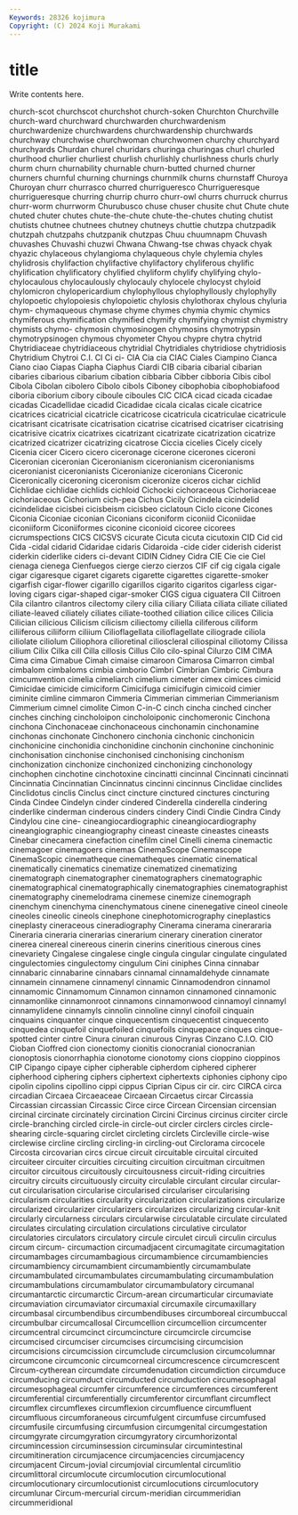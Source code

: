 ```yaml
---
Keywords: 28326 kojimura
Copyright: (C) 2024 Koji Murakami
---
```


# title

Write contents here.



church-scot churchscot
churchshot church-soken Churchton Churchville church-ward churchward churchwarden churchwardenism churchwardenize churchwardens
churchwardenship churchwards churchway churchwise churchwoman churchwomen churchy churchyard churchyards Churdan
churel churidars churinga churingas churl churled churlhood churlier churliest churlish
churlishly churlishness churls churly churm churn churnability churnable churn-butted churned
churner churners churnful churning churnings churnmilk churns churnstaff Churoya Churoyan
churr churrasco churred churrigueresco Churrigueresque churrigueresque churring churrip churro churr-owl
churrs churruck churrus churr-worm churrworm Churubusco chuse chuser chusite chut
Chute chute chuted chuter chutes chute-the-chute chute-the-chutes chuting chutist chutists
chutnee chutnees chutney chutneys chuttie chutzpa chutzpadik chutzpah chutzpahs chutzpanik
chutzpas Chuu chuumnapm Chuvash chuvashes Chuvashi chuzwi Chwana Chwang-tse chwas
chyack chyak chyazic chylaceous chylangioma chylaqueous chyle chylemia chyles chylidrosis
chylifaction chylifactive chylifactory chyliferous chylific chylification chylificatory chylified chyliform chylify
chylifying chylo- chylocaulous chylocaulously chylocauly chylocele chylocyst chyloid chylomicron chylopericardium
chylophyllous chylophyllously chylophylly chylopoetic chylopoiesis chylopoietic chylosis chylothorax chylous chyluria
chym- chymaqueous chymase chyme chymes chymia chymic chymics chymiferous chymification
chymified chymify chymifying chymist chymistry chymists chymo- chymosin chymosinogen chymosins
chymotrypsin chymotrypsinogen chymous chyometer Chyou chypre chytra chytrid Chytridiaceae chytridiaceous
chytridial Chytridiales chytridiose chytridiosis Chytridium Chytroi C.I. CI Ci ci-
CIA Cia cia CIAC Ciales Ciampino Cianca Ciano ciao Ciapas
Ciapha Ciaphus Ciardi CIB cibaria cibarial cibarian cibaries cibarious cibarium
cibation cibbaria Cibber cibboria Cibis cibol Cibola Cibolan cibolero Cibolo
cibols Ciboney cibophobia cibophobiafood ciboria ciborium cibory ciboule ciboules CIC
CICA cicad cicada cicadae cicadas Cicadellidae cicadid Cicadidae cicala cicalas
cicale cicatrice cicatrices cicatricial cicatricle cicatricose cicatricula cicatriculae cicatricule cicatrisant
cicatrisate cicatrisation cicatrise cicatrised cicatriser cicatrising cicatrisive cicatrix cicatrixes cicatrizant
cicatrizate cicatrization cicatrize cicatrized cicatrizer cicatrizing cicatrose Ciccia cicelies Cicely
cicely Cicenia cicer Cicero cicero ciceronage cicerone cicerones ciceroni Ciceronian
ciceronian Ciceronianism ciceronianism ciceronianisms ciceronianist ciceronianists Ciceronianize ciceronians Ciceronic Ciceronically
ciceroning ciceronism ciceronize ciceros cichar cichlid Cichlidae cichlidae cichlids cichloid
Cichocki cichoraceous Cichoriaceae cichoriaceous Cichorium cich-pea Cichus Cicily Cicindela cicindelid
cicindelidae cicisbei cicisbeism cicisbeo ciclatoun Ciclo cicone Cicones Ciconia Ciconiae
ciconian Ciconians ciconiform ciconiid Ciconiidae ciconiiform Ciconiiformes ciconine ciconioid cicoree
cicorees cicrumspections CICS CICSVS cicurate Cicuta cicuta cicutoxin CID Cid
cid Cida -cidal cidarid Cidaridae cidaris Cidaroida -cide cider ciderish
ciderist ciderkin ciderlike ciders ci-devant CIDIN Cidney Cidra CIE Cie
cie Ciel cienaga cienega Cienfuegos cierge cierzo cierzos CIF cif
cig cigala cigale cigar cigaresque cigaret cigarets cigarette cigarettes cigarette-smoker
cigarfish cigar-flower cigarillo cigarillos cigarito cigaritos cigarless cigar-loving cigars cigar-shaped
cigar-smoker CIGS cigua ciguatera CII Ciitroen Cila cilantro cilantros cilectomy
cilery cilia ciliary Ciliata ciliata ciliate ciliated ciliate-leaved ciliately ciliates
ciliate-toothed ciliation cilice cilices Cilicia Cilician cilicious Cilicism cilicism ciliectomy
ciliella ciliferous ciliform ciliiferous ciliiform ciliium Cilioflagellata cilioflagellate ciliograde ciliola
ciliolate ciliolum Ciliophora cilioretinal cilioscleral ciliospinal ciliotomy Cilissa cilium Cilix
Cilka cill Cilla cillosis Cillus Cilo cilo-spinal Cilurzo CIM CIMA
Cima cima Cimabue Cimah cimaise cimaroon Cimarosa Cimarron cimbal cimbalom
cimbaloms cimbia cimborio Cimbri Cimbrian Cimbric Cimbura cimcumvention cimelia cimeliarch
cimelium cimeter cimex cimices cimicid Cimicidae cimicide cimiciform Cimicifuga cimicifugin
cimicoid cimier ciminite cimline cimmaron Cimmeria Cimmerian cimmerian Cimmerianism Cimmerium
cimnel cimolite Cimon C-in-C cinch cincha cinched cincher cinches cinching
cincholoipon cincholoiponic cinchomeronic Cinchona cinchona Cinchonaceae cinchonaceous cinchonamin cinchonamine cinchonas
cinchonate Cinchonero cinchonia cinchonic cinchonicin cinchonicine cinchonidia cinchonidine cinchonin cinchonine
cinchoninic cinchonisation cinchonise cinchonised cinchonising cinchonism cinchonization cinchonize cinchonized cinchonizing
cinchonology cinchophen cinchotine cinchotoxine cincinatti cincinnal Cincinnati cincinnati Cincinnatia Cincinnatian
Cincinnatus cincinni cincinnus Cinclidae cinclides Cinclidotus cinclis Cinclus cinct cincture
cinctured cinctures cincturing Cinda Cindee Cindelyn cinder cindered Cinderella cinderella
cindering cinderlike cinderman cinderous cinders cindery Cindi Cindie Cindra Cindy
Cindylou cine cine- cineangiocardiographic cineangiocardiography cineangiographic cineangiography cineast cineaste cineastes
cineasts Cinebar cinecamera cinefaction cinefilm cinel Cinelli cinema cinemactic cinemagoer
cinemagoers cinemas CinemaScope Cinemascope CinemaScopic cinematheque cinematheques cinematic cinematical cinematically
cinematics cinematize cinematized cinematizing cinematograph cinematographer cinematographers cinematographic cinematographical cinematographically
cinematographies cinematographist cinematography cinemelodrama cinemese cinemize cinemograph cinenchym cinenchyma cinenchymatous
cinene cinenegative cineol cineole cineoles cineolic cineols cinephone cinephotomicrography cineplastics
cineplasty cineraceous cineradiography Cinerama cinerama cinerararia Cineraria cineraria cinerarias cinerarium
cinerary cineration cinerator cinerea cinereal cinereous cinerin cinerins cineritious cinerous
cines cinevariety Cingalese cingalese cingle cingula cingular cingulate cingulated cingulectomies
cingulectomy cingulum Cini ciniphes Cinna cinnabar cinnabaric cinnabarine cinnabars cinnamal
cinnamaldehyde cinnamate cinnamein cinnamene cinnamenyl cinnamic Cinnamodendron cinnamol cinnamomic Cinnamomum
Cinnamon cinnamon cinnamoned cinnamonic cinnamonlike cinnamonroot cinnamons cinnamonwood cinnamoyl cinnamyl
cinnamylidene cinnamyls cinnolin cinnoline cinnyl cinofoil cinquain cinquains cinquanter cinque
cinquecentism cinquecentist cinquecento cinquedea cinquefoil cinquefoiled cinquefoils cinquepace cinques cinque-spotted
cinter cintre Cinura cinuran cinurous Cinyras Cinzano C.I.O. CIO Cioban
Cioffred cion cionectomy cionitis cionocranial cionocranian cionoptosis cionorrhaphia cionotome cionotomy
cions cioppino cioppinos CIP Cipango cipaye cipher cipherable cipherdom ciphered
cipherer cipherhood ciphering ciphers ciphertext ciphertexts ciphonies ciphony cipo cipolin
cipolins cipollino cippi cippus Ciprian Cipus cir cir. circ CIRCA
circa circadian Circaea Circaeaceae Circaean Circaetus circar Circassia Circassian circassian
Circassic Circe circe Circean Circensian circensian circinal circinate circinately circination
Circini Circinus circinus circiter circle circle-branching circled circle-in circle-out circler
circlers circles circle-shearing circle-squaring circlet circleting circlets Circleville circle-wise circlewise
circline circling circling-in circling-out Circlorama circocele Circosta circovarian circs circue
circuit circuitable circuital circuited circuiteer circuiter circuities circuiting circuition circuitman
circuitmen circuitor circuitous circuitously circuitousness circuit-riding circuitries circuitry circuits circuituously
circuity circulable circulant circular circular-cut circularisation circularise circularised circulariser circularising
circularism circularities circularity circularization circularizations circularize circularized circularizer circularizers circularizes
circularizing circular-knit circularly circularness circulars circularwise circulatable circulate circulated circulates
circulating circulation circulations circulative circulator circulatories circulators circulatory circule circulet
circuli circulin circulus circum circum- circumaction circumadjacent circumagitate circumagitation circumambages
circumambagious circumambience circumambiencies circumambiency circumambient circumambiently circumambulate circumambulated circumambulates circumambulating
circumambulation circumambulations circumambulator circumambulatory circumanal circumantarctic circumarctic Circum-arean circumarticular circumaviate
circumaviation circumaviator circumaxial circumaxile circumaxillary circumbasal circumbendibus circumbendibuses circumboreal circumbuccal
circumbulbar circumcallosal Circumcellion circumcellion circumcenter circumcentral circumcinct circumcincture circumcircle circumcise
circumcised circumciser circumcises circumcising circumcision circumcisions circumcission circumclude circumclusion circumcolumnar
circumcone circumconic circumcorneal circumcrescence circumcrescent Circum-cytherean circumdate circumdenudation circumdiction circumduce
circumducing circumduct circumducted circumduction circumesophagal circumesophageal circumfer circumference circumferences circumferent
circumferential circumferentially circumferentor circumflant circumflect circumflex circumflexes circumflexion circumfluence circumfluent
circumfluous circumforaneous circumfulgent circumfuse circumfused circumfusile circumfusing circumfusion circumgenital circumgestation
circumgyrate circumgyration circumgyratory circumhorizontal circumincession circuminsession circuminsular circumintestinal circumitineration circumjacence
circumjacencies circumjacency circumjacent Circum-jovial circumjovial circumlental circumlitio circumlittoral circumlocute circumlocution
circumlocutional circumlocutionary circumlocutionist circumlocutions circumlocutory circumlunar Circum-mercurial circum-meridian circummeridian circummeridional
